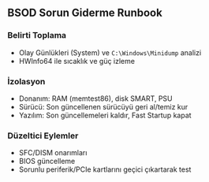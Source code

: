 ## BSOD Sorun Giderme Runbook

### Belirti Toplama
- Olay Günlükleri (System) ve `C:\Windows\Minidump` analizi
- HWInfo64 ile sıcaklık ve güç izleme

### İzolasyon
- Donanım: RAM (memtest86), disk SMART, PSU
- Sürücü: Son güncellenen sürücüyü geri al/temiz kur
- Yazılım: Son güncellemeleri kaldır, Fast Startup kapat

### Düzeltici Eylemler
- SFC/DISM onarımları
- BIOS güncelleme
- Sorunlu periferik/PCIe kartlarını geçici çıkartarak test


